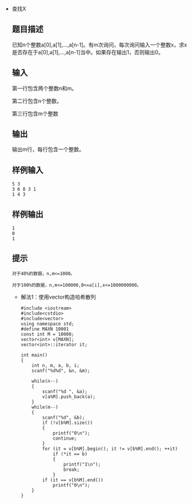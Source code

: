 * 查找X

  ## 题目描述

  已知n个整数a[0],a[1],…,a[n-1]。有m次询问，每次询问输入一个整数x，求x是否存在于a[0],a[1],…,a[n-1]当中。如果存在输出1，否则输出0。

  ## 输入

  第一行包含两个整数n和m。

  第二行包含n个整数。

  第三行包含m个整数

  ## 输出

  输出m行，每行包含一个整数。

  ## 样例输入

  ```
  5 3
  3 6 8 3 1
  1 4 3
  ```

  ## 样例输出

  ```
  1
  0
  1
  ```

  ## 提示

  ```
  对于40%的数据，n,m<=1000。
  
  对于100%的数据，n,m<=100000,0<=a[i],x<=1000000000。
  ```

  * 解法1：使用vector构造哈希散列

    ```
    #include <iostream>
    #include<cstdio>
    #include<vector>
    using namespace std;
    #define MAXN 10001
    const int M = 10000;
    vector<int> v[MAXN];
    vector<int>::iterator it;
    
    int main()
    {
        int n, m, a, b, i;
        scanf("%d%d", &n, &m);
    
        while(n--)
        {
            scanf("%d ", &a);
            v[a%M].push_back(a);
        }
        while(m--)
        {
            scanf("%d", &b);
            if (!v[b%M].size())
            {
                printf("0\n");
                continue;
            }
            for (it = v[b%M].begin(); it != v[b%M].end(); ++it)
                if (*it == b)
                {
                    printf("1\n");
                    break;
                }
            if (it == v[b%M].end())
                printf("0\n");
        }
    }
    ```

    

   
